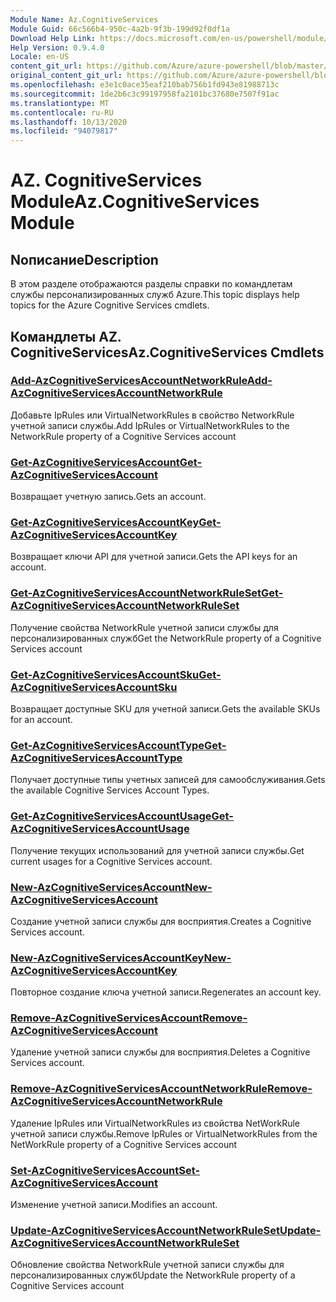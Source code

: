 ```yaml
---
Module Name: Az.CognitiveServices
Module Guid: 66c566b4-950c-4a2b-9f3b-199d92f0df1a
Download Help Link: https://docs.microsoft.com/en-us/powershell/module/az.cognitiveservices
Help Version: 0.9.4.0
Locale: en-US
content_git_url: https://github.com/Azure/azure-powershell/blob/master/src/CognitiveServices/CognitiveServices/help/Az.CognitiveServices.md
original_content_git_url: https://github.com/Azure/azure-powershell/blob/master/src/CognitiveServices/CognitiveServices/help/Az.CognitiveServices.md
ms.openlocfilehash: e3e1c0ace35eaf210bab756b1fd943e81988713c
ms.sourcegitcommit: 1de2b6c3c99197958fa2101bc37680e7507f91ac
ms.translationtype: MT
ms.contentlocale: ru-RU
ms.lasthandoff: 10/13/2020
ms.locfileid: "94079817"
---
```

# <span data-ttu-id="d0e44-101">AZ. CognitiveServices Module</span><span class="sxs-lookup"><span data-stu-id="d0e44-101">Az.CognitiveServices Module</span></span>
## <span data-ttu-id="d0e44-102">Nописание</span><span class="sxs-lookup"><span data-stu-id="d0e44-102">Description</span></span>
<span data-ttu-id="d0e44-103">В этом разделе отображаются разделы справки по командлетам службы персонализированных служб Azure.</span><span class="sxs-lookup"><span data-stu-id="d0e44-103">This topic displays help topics for the Azure Cognitive Services cmdlets.</span></span>

## <span data-ttu-id="d0e44-104">Командлеты AZ. CognitiveServices</span><span class="sxs-lookup"><span data-stu-id="d0e44-104">Az.CognitiveServices Cmdlets</span></span>
### [<span data-ttu-id="d0e44-105">Add-AzCognitiveServicesAccountNetworkRule</span><span class="sxs-lookup"><span data-stu-id="d0e44-105">Add-AzCognitiveServicesAccountNetworkRule</span></span>](Add-AzCognitiveServicesAccountNetworkRule.md)
<span data-ttu-id="d0e44-106">Добавьте IpRules или VirtualNetworkRules в свойство NetworkRule учетной записи службы.</span><span class="sxs-lookup"><span data-stu-id="d0e44-106">Add IpRules or VirtualNetworkRules to the NetworkRule property of a Cognitive Services account</span></span>

### [<span data-ttu-id="d0e44-107">Get-AzCognitiveServicesAccount</span><span class="sxs-lookup"><span data-stu-id="d0e44-107">Get-AzCognitiveServicesAccount</span></span>](Get-AzCognitiveServicesAccount.md)
<span data-ttu-id="d0e44-108">Возвращает учетную запись.</span><span class="sxs-lookup"><span data-stu-id="d0e44-108">Gets an account.</span></span>

### [<span data-ttu-id="d0e44-109">Get-AzCognitiveServicesAccountKey</span><span class="sxs-lookup"><span data-stu-id="d0e44-109">Get-AzCognitiveServicesAccountKey</span></span>](Get-AzCognitiveServicesAccountKey.md)
<span data-ttu-id="d0e44-110">Возвращает ключи API для учетной записи.</span><span class="sxs-lookup"><span data-stu-id="d0e44-110">Gets the API keys for an account.</span></span>

### [<span data-ttu-id="d0e44-111">Get-AzCognitiveServicesAccountNetworkRuleSet</span><span class="sxs-lookup"><span data-stu-id="d0e44-111">Get-AzCognitiveServicesAccountNetworkRuleSet</span></span>](Get-AzCognitiveServicesAccountNetworkRuleSet.md)
<span data-ttu-id="d0e44-112">Получение свойства NetworkRule учетной записи службы для персонализированных служб</span><span class="sxs-lookup"><span data-stu-id="d0e44-112">Get the NetworkRule property of a Cognitive Services account</span></span>

### [<span data-ttu-id="d0e44-113">Get-AzCognitiveServicesAccountSku</span><span class="sxs-lookup"><span data-stu-id="d0e44-113">Get-AzCognitiveServicesAccountSku</span></span>](Get-AzCognitiveServicesAccountSku.md)
<span data-ttu-id="d0e44-114">Возвращает доступные SKU для учетной записи.</span><span class="sxs-lookup"><span data-stu-id="d0e44-114">Gets the available SKUs for an account.</span></span>

### [<span data-ttu-id="d0e44-115">Get-AzCognitiveServicesAccountType</span><span class="sxs-lookup"><span data-stu-id="d0e44-115">Get-AzCognitiveServicesAccountType</span></span>](Get-AzCognitiveServicesAccountType.md)
<span data-ttu-id="d0e44-116">Получает доступные типы учетных записей для самообслуживания.</span><span class="sxs-lookup"><span data-stu-id="d0e44-116">Gets the available Cognitive Services Account Types.</span></span>

### [<span data-ttu-id="d0e44-117">Get-AzCognitiveServicesAccountUsage</span><span class="sxs-lookup"><span data-stu-id="d0e44-117">Get-AzCognitiveServicesAccountUsage</span></span>](Get-AzCognitiveServicesAccountUsage.md)
<span data-ttu-id="d0e44-118">Получение текущих использований для учетной записи службы.</span><span class="sxs-lookup"><span data-stu-id="d0e44-118">Get current usages for a Cognitive Services account.</span></span>

### [<span data-ttu-id="d0e44-119">New-AzCognitiveServicesAccount</span><span class="sxs-lookup"><span data-stu-id="d0e44-119">New-AzCognitiveServicesAccount</span></span>](New-AzCognitiveServicesAccount.md)
<span data-ttu-id="d0e44-120">Создание учетной записи службы для восприятия.</span><span class="sxs-lookup"><span data-stu-id="d0e44-120">Creates a Cognitive Services account.</span></span>

### [<span data-ttu-id="d0e44-121">New-AzCognitiveServicesAccountKey</span><span class="sxs-lookup"><span data-stu-id="d0e44-121">New-AzCognitiveServicesAccountKey</span></span>](New-AzCognitiveServicesAccountKey.md)
<span data-ttu-id="d0e44-122">Повторное создание ключа учетной записи.</span><span class="sxs-lookup"><span data-stu-id="d0e44-122">Regenerates an account key.</span></span>

### [<span data-ttu-id="d0e44-123">Remove-AzCognitiveServicesAccount</span><span class="sxs-lookup"><span data-stu-id="d0e44-123">Remove-AzCognitiveServicesAccount</span></span>](Remove-AzCognitiveServicesAccount.md)
<span data-ttu-id="d0e44-124">Удаление учетной записи службы для восприятия.</span><span class="sxs-lookup"><span data-stu-id="d0e44-124">Deletes a Cognitive Services account.</span></span>

### [<span data-ttu-id="d0e44-125">Remove-AzCognitiveServicesAccountNetworkRule</span><span class="sxs-lookup"><span data-stu-id="d0e44-125">Remove-AzCognitiveServicesAccountNetworkRule</span></span>](Remove-AzCognitiveServicesAccountNetworkRule.md)
<span data-ttu-id="d0e44-126">Удаление IpRules или VirtualNetworkRules из свойства NetWorkRule учетной записи службы.</span><span class="sxs-lookup"><span data-stu-id="d0e44-126">Remove IpRules or VirtualNetworkRules from the NetWorkRule property of a Cognitive Services account</span></span>

### [<span data-ttu-id="d0e44-127">Set-AzCognitiveServicesAccount</span><span class="sxs-lookup"><span data-stu-id="d0e44-127">Set-AzCognitiveServicesAccount</span></span>](Set-AzCognitiveServicesAccount.md)
<span data-ttu-id="d0e44-128">Изменение учетной записи.</span><span class="sxs-lookup"><span data-stu-id="d0e44-128">Modifies an account.</span></span>

### [<span data-ttu-id="d0e44-129">Update-AzCognitiveServicesAccountNetworkRuleSet</span><span class="sxs-lookup"><span data-stu-id="d0e44-129">Update-AzCognitiveServicesAccountNetworkRuleSet</span></span>](Update-AzCognitiveServicesAccountNetworkRuleSet.md)
<span data-ttu-id="d0e44-130">Обновление свойства NetworkRule учетной записи службы для персонализированных служб</span><span class="sxs-lookup"><span data-stu-id="d0e44-130">Update the NetworkRule property of a Cognitive Services account</span></span>

